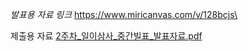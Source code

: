 *발표용 자료 링크*
https://www.miricanvas.com/v/128bcjs\

제출용 자료
[2주차_일이삼사_중간빌표_발표자료.pdf](https://github.com/sejongsmarcle/2023_Winter_AiStudy/files/12196389/2._._._.pdf)
